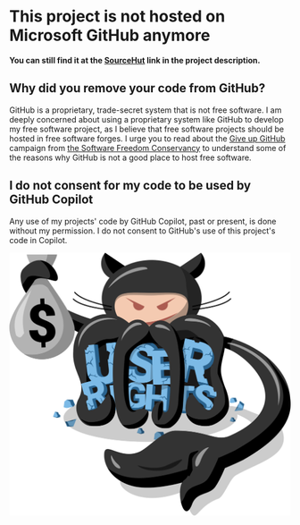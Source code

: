 # This project is not hosted on Microsoft GitHub anymore

**You can still find it at the [SourceHut](https://sr.ht/~groctel) link in the project description.**

## Why did you remove your code from GitHub?

GitHub is a proprietary, trade-secret system that is not free software.
I am deeply concerned about using a proprietary system like GitHub to develop my free software project, as I believe that free software projects should be hosted in free software forges.
I urge you to read about the [Give up GitHub](https://GiveUpGitHub.org) campaign from [the Software Freedom Conservancy](https://sfconservancy.org) to understand some of the reasons why GitHub is not a good place to host free software.

## I do not consent for my code to be used by GitHub Copilot

Any use of my projects' code by GitHub Copilot, past or present, is done without my permission.  I do not consent to GitHub's use of this project's code in Copilot.

![Logo of the GiveUpGitHub campaign](/give-up-github.png)
